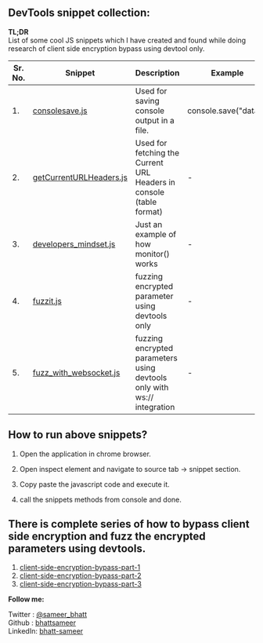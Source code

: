 ## DevTools snippet collection:

**TL;DR**  
List of some cool JS snippets which I have created and found while doing research of client side encryption bypass using devtool only.

| Sr. No. | Snippet | Description | Example |
|---------|---------|-------------|---------|
|1.| [consolesave.js](https://github.com/bhattsameer/devtool-snippets-forhacks/blob/main/Snippets/consolesave.js) | Used for saving console output in a file. | console.save("data");|
|2.| [getCurrentURLHeaders.js](https://github.com/bhattsameer/devtool-snippets-forhacks/blob/main/Snippets/getCurrentURLHeaders.js) | Used for fetching the Current URL Headers in console (table format) | - |
|3.| [developers_mindset.js](https://github.com/bhattsameer/devtool-snippets-forhacks/blob/main/Snippets/developers_mindset.js) | Just an example of how monitor() works | - |
|4.| [fuzzit.js](https://github.com/bhattsameer/devtool-snippets-forhacks/blob/main/Snippets/fuzzit.js) | fuzzing encrypted parameter using devtools only | - |
|5.| [fuzz_with_websocket.js](https://github.com/bhattsameer/devtool-snippets-forhacks/blob/main/Snippets/fuzz_with_websocket.js) | fuzzing encrypted parameters using devtools only with ws:// integration | - |

## How to run above snippets?

1. Open the application in chrome browser.

2. Open inspect element and navigate to source tab -> snippet section.

3. Copy paste the javascript code and execute it.

4. call the snippets methods from console and done.

## There is complete series of how to bypass client side encryption and fuzz the encrypted parameters using devtools.

1. [client-side-encryption-bypass-part-1](https://bhattsameer.github.io/2021/01/01/client-side-encryption-bypass-part-1.html)  
2. [client-side-encryption-bypass-part-2](https://bhattsameer.github.io/2021/02/14/client-side-encryption-bypass-part-2.html)  
3. [client-side-encryption-bypass-part-3](https://bhattsameer.github.io/2021/02/21/client-side-encryption-bypass-part-3.html)  

**Follow me:**

Twitter : [@sameer_bhatt](https://twitter.com/sameer_bhatt)  
Github  : [bhattsameer](https://github.com/bhattsameer)  
LinkedIn: [bhatt-sameer](https://linkedin.com/in/bhatt-sameer)
